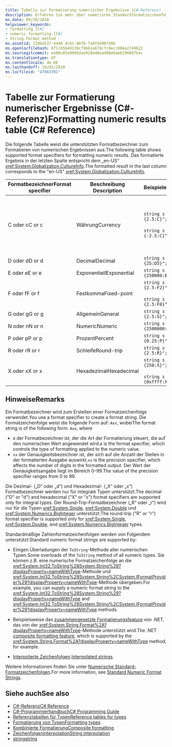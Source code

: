```yaml
---
title: Tabelle zur Formatierung numerischer Ergebnisse (C#-Referenz)
description: Erfahren Sie mehr über numerische Standardformatzeichenfolgen in C#
ms.date: 09/20/2018
helpviewer_keywords:
- formatting [C#]
- numeric formatting [C#]
- String.Format method
ms.assetid: 120ba537-4448-4c62-8676-7a8fdd98f496
ms.openlocfilehash: 6f1cb5b49139cf9661e678cfc0ecc884a2749622
ms.sourcegitcommit: ea00c05e0995dae928d48ead99ddab6296097b4c
ms.translationtype: HT
ms.contentlocale: de-DE
ms.lasthandoff: 10/02/2018
ms.locfileid: "47863701"
---
```

# <a name="formatting-numeric-results-table-c-reference"></a><span data-ttu-id="dd5ce-103">Tabelle zur Formatierung numerischer Ergebnisse (C#-Referenz)</span><span class="sxs-lookup"><span data-stu-id="dd5ce-103">Formatting numeric results table (C# Reference)</span></span>

<span data-ttu-id="dd5ce-104">Die folgende Tabelle weist die unterstützten Formatbezeichner zum Formatieren von numerischen Ergebnissen aus.</span><span class="sxs-lookup"><span data-stu-id="dd5ce-104">The following table shows supported format specifiers for formatting numeric results.</span></span> <span data-ttu-id="dd5ce-105">Das formatierte Ergebnis in der letzten Spalte entspricht dem „en-US“ <xref:System.Globalization.CultureInfo>.</span><span class="sxs-lookup"><span data-stu-id="dd5ce-105">The formatted result in the last column corresponds to the "en-US" <xref:System.Globalization.CultureInfo>.</span></span>

|<span data-ttu-id="dd5ce-106">Formatbezeichner</span><span class="sxs-lookup"><span data-stu-id="dd5ce-106">Format specifier</span></span>|<span data-ttu-id="dd5ce-107">Beschreibung </span><span class="sxs-lookup"><span data-stu-id="dd5ce-107">Description</span></span>|<span data-ttu-id="dd5ce-108">Beispiele</span><span class="sxs-lookup"><span data-stu-id="dd5ce-108">Examples</span></span>|<span data-ttu-id="dd5ce-109">Ergebnis</span><span class="sxs-lookup"><span data-stu-id="dd5ce-109">Result</span></span>|  
|----------------------|-----------------|--------------|------------|  
|<span data-ttu-id="dd5ce-110">C oder c</span><span class="sxs-lookup"><span data-stu-id="dd5ce-110">C or c</span></span>|<span data-ttu-id="dd5ce-111">Währung</span><span class="sxs-lookup"><span data-stu-id="dd5ce-111">Currency</span></span>|`string s = $"{2.5:C}";`<br /><br /> `string s = $"{-2.5:C}";`|<span data-ttu-id="dd5ce-112">$2.50</span><span class="sxs-lookup"><span data-stu-id="dd5ce-112">$2.50</span></span><br /><br /> <span data-ttu-id="dd5ce-113">($2.50)</span><span class="sxs-lookup"><span data-stu-id="dd5ce-113">($2.50)</span></span>|  
|<span data-ttu-id="dd5ce-114">D oder d</span><span class="sxs-lookup"><span data-stu-id="dd5ce-114">D or d</span></span>|<span data-ttu-id="dd5ce-115">Decimal</span><span class="sxs-lookup"><span data-stu-id="dd5ce-115">Decimal</span></span>|`string s = $"{25:D5}";`|<span data-ttu-id="dd5ce-116">00025</span><span class="sxs-lookup"><span data-stu-id="dd5ce-116">00025</span></span>|  
|<span data-ttu-id="dd5ce-117">E oder e</span><span class="sxs-lookup"><span data-stu-id="dd5ce-117">E or e</span></span>|<span data-ttu-id="dd5ce-118">Exponentiell</span><span class="sxs-lookup"><span data-stu-id="dd5ce-118">Exponential</span></span>|`string s = $"{250000:E2}";`|<span data-ttu-id="dd5ce-119">2.50E + 005</span><span class="sxs-lookup"><span data-stu-id="dd5ce-119">2.50E+005</span></span>|  
|<span data-ttu-id="dd5ce-120">F oder f</span><span class="sxs-lookup"><span data-stu-id="dd5ce-120">F or f</span></span>|<span data-ttu-id="dd5ce-121">Festkomma</span><span class="sxs-lookup"><span data-stu-id="dd5ce-121">Fixed-point</span></span>|`string s = $"{2.5:F2}";`<br /><br /> `string s = $"{2.5:F0}";`|<span data-ttu-id="dd5ce-122">2.50</span><span class="sxs-lookup"><span data-stu-id="dd5ce-122">2.50</span></span><br /><br /> <span data-ttu-id="dd5ce-123">3</span><span class="sxs-lookup"><span data-stu-id="dd5ce-123">3</span></span>|  
|<span data-ttu-id="dd5ce-124">G oder g</span><span class="sxs-lookup"><span data-stu-id="dd5ce-124">G or g</span></span>|<span data-ttu-id="dd5ce-125">Allgemein</span><span class="sxs-lookup"><span data-stu-id="dd5ce-125">General</span></span>|`string s = $"{2.5:G}";`|<span data-ttu-id="dd5ce-126">2.5</span><span class="sxs-lookup"><span data-stu-id="dd5ce-126">2.5</span></span>|  
|<span data-ttu-id="dd5ce-127">N oder n</span><span class="sxs-lookup"><span data-stu-id="dd5ce-127">N or n</span></span>|<span data-ttu-id="dd5ce-128">Numeric</span><span class="sxs-lookup"><span data-stu-id="dd5ce-128">Numeric</span></span>|`string s = $"{2500000:N}";`|<span data-ttu-id="dd5ce-129">2,500,000.00</span><span class="sxs-lookup"><span data-stu-id="dd5ce-129">2,500,000.00</span></span>|  
|<span data-ttu-id="dd5ce-130">P oder p</span><span class="sxs-lookup"><span data-stu-id="dd5ce-130">P or p</span></span>|<span data-ttu-id="dd5ce-131">Prozent</span><span class="sxs-lookup"><span data-stu-id="dd5ce-131">Percent</span></span>|`string s = $"{0.25:P}";`|<span data-ttu-id="dd5ce-132">25.00%</span><span class="sxs-lookup"><span data-stu-id="dd5ce-132">25.00%</span></span>|  
|<span data-ttu-id="dd5ce-133">R oder r</span><span class="sxs-lookup"><span data-stu-id="dd5ce-133">R or r</span></span>|<span data-ttu-id="dd5ce-134">Schleife</span><span class="sxs-lookup"><span data-stu-id="dd5ce-134">Round-trip</span></span>|`string s = $"{2.5:R}";`|<span data-ttu-id="dd5ce-135">2.5</span><span class="sxs-lookup"><span data-stu-id="dd5ce-135">2.5</span></span>|  
|<span data-ttu-id="dd5ce-136">X oder x</span><span class="sxs-lookup"><span data-stu-id="dd5ce-136">X or x</span></span>|<span data-ttu-id="dd5ce-137">Hexadezimal</span><span class="sxs-lookup"><span data-stu-id="dd5ce-137">Hexadecimal</span></span>|`string s = $"{250:X}";`<br /><br /> `string s = $"{0xffff:X}";`|<span data-ttu-id="dd5ce-138">FA</span><span class="sxs-lookup"><span data-stu-id="dd5ce-138">FA</span></span><br /><br /> <span data-ttu-id="dd5ce-139">FFFF</span><span class="sxs-lookup"><span data-stu-id="dd5ce-139">FFFF</span></span>|  

## <a name="remarks"></a><span data-ttu-id="dd5ce-140">Hinweise</span><span class="sxs-lookup"><span data-stu-id="dd5ce-140">Remarks</span></span>

<span data-ttu-id="dd5ce-141">Ein Formatbezeichner wird zum Erstellen einer Formatzeichenfolge verwendet.</span><span class="sxs-lookup"><span data-stu-id="dd5ce-141">You use a format specifier to create a format string.</span></span> <span data-ttu-id="dd5ce-142">Die Formatzeichenfolge weist die folgende Form auf: `Axx`, wobei</span><span class="sxs-lookup"><span data-stu-id="dd5ce-142">The format string is of the following form: `Axx`, where</span></span>

- <span data-ttu-id="dd5ce-143">`A` der Formatbezeichner ist, der die Art der Formatierung steuert, die auf den numerischen Wert angewendet wird.</span><span class="sxs-lookup"><span data-stu-id="dd5ce-143">`A` is the format specifier, which controls the type of formatting applied to the numeric value.</span></span>
- <span data-ttu-id="dd5ce-144">`xx` der Genauigkeitsbezeichner ist, der sich auf die Anzahl der Stellen in der formatierten Ausgabe auswirkt.</span><span class="sxs-lookup"><span data-stu-id="dd5ce-144">`xx` is the precision specifier, which affects the number of digits in the formatted output.</span></span> <span data-ttu-id="dd5ce-145">Der Wert der Genauigkeitsangabe liegt im Bereich 0–99.</span><span class="sxs-lookup"><span data-stu-id="dd5ce-145">The value of the precision specifier ranges from 0 to 99.</span></span>

<span data-ttu-id="dd5ce-146">Die Dezimal- („D“ oder „d“) und Hexadezimal- („X“ oder „x“) Formatbezeichner werden nur für integrale Typen unterstützt.</span><span class="sxs-lookup"><span data-stu-id="dd5ce-146">The decimal ("D" or "d") and hexadecimal ("X" or "x") format specifiers are supported only for integral types.</span></span> <span data-ttu-id="dd5ce-147">Der Round-Trip-Formatbezeichner („R“ oder „r“) wird nur für die Typen <xref:System.Single>, <xref:System.Double> und <xref:System.Numerics.BigInteger> unterstützt.</span><span class="sxs-lookup"><span data-stu-id="dd5ce-147">The round-trip ("R" or "r") format specifier is supported only for <xref:System.Single>, <xref:System.Double>, and <xref:System.Numerics.BigInteger> types.</span></span>

<span data-ttu-id="dd5ce-148">Standardmäßige Zahlenformatzeichenfolgen werden von Folgendem unterstützt:</span><span class="sxs-lookup"><span data-stu-id="dd5ce-148">Standard numeric format strings are supported by:</span></span>

- <span data-ttu-id="dd5ce-149">Einigen Überladungen der `ToString`-Methode aller numerischen Typen.</span><span class="sxs-lookup"><span data-stu-id="dd5ce-149">Some overloads of the `ToString` method of all numeric types.</span></span> <span data-ttu-id="dd5ce-150">Sie können z.B. eine numerische Formatzeichenfolge an die <xref:System.Int32.ToString%28System.String%29?displayProperty=nameWithType>-Methode und <xref:System.Int32.ToString%28System.String%2CSystem.IFormatProvider%29?displayProperty=nameWithType>-Methode übergeben.</span><span class="sxs-lookup"><span data-stu-id="dd5ce-150">For example, you can supply a numeric format string to the <xref:System.Int32.ToString%28System.String%29?displayProperty=nameWithType> and <xref:System.Int32.ToString%28System.String%2CSystem.IFormatProvider%29?displayProperty=nameWithType> methods.</span></span>

- <span data-ttu-id="dd5ce-151">Beispielsweise das [zusammengesetzte Formatierungsfeature](../../../standard/base-types/composite-formatting.md) von .NET, das von der <xref:System.String.Format%2A?displayProperty=nameWithType>-Methode unterstützt wird.</span><span class="sxs-lookup"><span data-stu-id="dd5ce-151">The .NET [composite formatting feature](../../../standard/base-types/composite-formatting.md), which is supported by the <xref:System.String.Format%2A?displayProperty=nameWithType> method, for example.</span></span>

- <span data-ttu-id="dd5ce-152">[Interpolierte Zeichenfolgen](../tokens/interpolated.md).</span><span class="sxs-lookup"><span data-stu-id="dd5ce-152">[Interpolated strings](../tokens/interpolated.md).</span></span>

<span data-ttu-id="dd5ce-153">Weitere Informationen finden Sie unter [Numerische Standard-Formatzeichenfolgen](../../../standard/base-types/standard-numeric-format-strings.md).</span><span class="sxs-lookup"><span data-stu-id="dd5ce-153">For more information, see [Standard Numeric Format Strings](../../../standard/base-types/standard-numeric-format-strings.md).</span></span>

## <a name="see-also"></a><span data-ttu-id="dd5ce-154">Siehe auch</span><span class="sxs-lookup"><span data-stu-id="dd5ce-154">See also</span></span>

- [<span data-ttu-id="dd5ce-155">C#-Referenz</span><span class="sxs-lookup"><span data-stu-id="dd5ce-155">C# Reference</span></span>](../index.md)
- [<span data-ttu-id="dd5ce-156">C#-Programmierhandbuch</span><span class="sxs-lookup"><span data-stu-id="dd5ce-156">C# Programming Guide</span></span>](../../programming-guide/index.md)
- [<span data-ttu-id="dd5ce-157">Referenztabellen für Typen</span><span class="sxs-lookup"><span data-stu-id="dd5ce-157">Reference tables for types</span></span>](reference-tables-for-types.md)
- [<span data-ttu-id="dd5ce-158">Formatierung von Typen</span><span class="sxs-lookup"><span data-stu-id="dd5ce-158">Formatting types</span></span>](../../../standard/base-types/formatting-types.md)
- [<span data-ttu-id="dd5ce-159">Kombinierte Formatierung</span><span class="sxs-lookup"><span data-stu-id="dd5ce-159">Composite formatting</span></span>](../../../standard/base-types/composite-formatting.md)
- [<span data-ttu-id="dd5ce-160">Zeichenfolgeninterpolation</span><span class="sxs-lookup"><span data-stu-id="dd5ce-160">String interpolation</span></span>](../tokens/interpolated.md)
- [<span data-ttu-id="dd5ce-161">string</span><span class="sxs-lookup"><span data-stu-id="dd5ce-161">string</span></span>](string.md)

